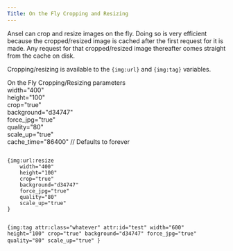 ```yaml
---
Title: On the Fly Cropping and Resizing
---
```


Ansel can crop and resize images on the fly. Doing so is very efficient because the cropped/resized image is cached after the first request for it is made. Any request for that cropped/resized image thereafter comes straight from the cache on disk.

Cropping/resizing is available to the `{img:url}` and `{img:tag}` variables.

<div class="content-blocks__note software-docs-blocks__quick-ref">
<div class="content-blocks__note-title software-docs-blocks__quick-ref-title">
On the Fly Cropping/Resizing parameters
</div>
width="400"<br>
height="100"<br>
crop="true"<br>
background="d34747"<br>
force_jpg="true"<br>
quality="80"<br>
scale_up="true"<br>
cache_time="86400" // Defaults to forever<br>
</div>

<div class="content-blocks__pre-wrapper content-blocks__pre-wrapper--example">
<pre class="content-blocks__pre content-blocks__pre--example  language-ee">
<code class="content-blocks__code content-blocks__code--example  language-ee">
{img:url:resize
	width="400"
	height="100"
	crop="true"
	background="d34747"
	force_jpg="true"
	quality="80"
	scale_up="true"
}

{img:tag
	attr:class="whatever"
	attr:id="test"
	width="600"
	height="100"
	crop="true"
	background="d34747"
	force_jpg="true"
	quality="80"
	scale_up="true"
}
</code>
</pre>
</div>
